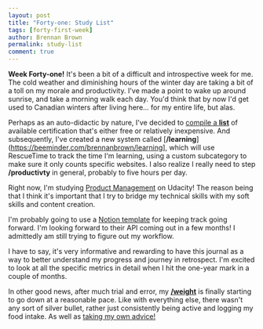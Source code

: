 ```yaml
---
layout: post
title: "Forty-one: Study List"
tags: [forty-first-week]
author: Brennan Brown
permalink: study-list
comment: true
---
```


**Week Forty-one!** It's been a bit of a difficult and introspective week for me. The cold weather and diminishing hours of the winter day are taking a bit of a toll on my morale and productivity. I've made a point to wake up around sunrise, and take a morning walk each day. You'd think that by now I'd get used to Canadian winters after living here... for my entire life, but alas.

Perhaps as an auto-didactic by nature, I've decided to [compile a **list**](https://brennanbrown.medium.com/online-education-for-2021-96af1bf2faf8) of available certification that's either free or relatively inexpensive. And subsequently, I've created a new system called [**/learning**](https://beeminder.com/brennanbrown/learning], which will use RescueTime to track the time I'm learning, using a custom subcategory to make sure it only counts specific websites. I also realize I really need to step **/productivty** in general, probably to five hours per day.

Right now, I'm studying [Product Management](https://www.udacity.com/course/product-manager-nanodegree--nd036) on Udacity! The reason being that I think it's important that I try to bridge my technical skills with my soft skills and content creation. 

I'm probably going to use a [Notion template](https://www.notion.so/Bachelor-of-Arts-in-Organization-Fall-2020-02272d62ab204e88817b5ab3f332617f) for keeping track going forward. I'm looking forward to their API coming out in a few months! I admittedly am still trying to figure out my workflow. 

I have to say, it's very informative and rewarding to have this journal as a way to better understand my progress and journey in retrospect. I'm excited to look at all the specific metrics in detail when I hit the one-year mark in a couple of months.

In other good news, after much trial and error, my [**/weight**](https://beeminder.com/brennanbrown/weight) is finally starting to go down at a reasonable pace. Like with everything else, there wasn't any sort of silver bullet, rather just consistently being active and logging my food intake. As well as [taking my own advice!](https://forum.beeminder.com/t/help-with-eating-slower/7440/2)  
